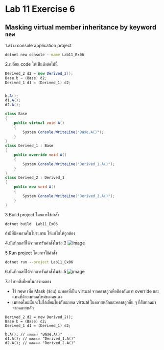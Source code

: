 # Lab 11 Exercise 6

## Masking virtual member inheritance by keyword `new`

1.สร้าง console application project

```cmd
dotnet new console --name Lab11_Ex06
```

2.เปลี่ยน code ให้เป็นดังต่อไปนี้

```cs
Derived_2 d2 = new Derived_2();
Base b = (Base) d2;
Derived_1 d1 = (Derived_1) d2;


b.A();
d1.A();
d2.A();

class Base
{
    public virtual void A()
    {
        System.Console.WriteLine("Base.A()");
    }
}
class Derived_1 : Base
{
    public override void A()
    {
        System.Console.WriteLine("Derived_1.A()");
    }
}
class Derived_2 : Derived_1
{
    public new void A()
    {
        System.Console.WriteLine("Derived_2.A()");
    }
}
```

3.Build project โดยการใช้คำสั่ง

```cmd
dotnet build  Lab11_Ex06
```

ถ้ามีที่ผิดพลาดในโปรแกรม ให้แก้ไขให้ถูกต้อง

4.บันทึกผลที่ได้จากการรันคำสั่งในข้อ 3
![image](https://github.com/65030121natthamon/03376836-OOP-2566-Lab-11/assets/144195611/0c345593-17f9-4902-9bb6-cae1fc4fb988)

5.Run project โดยการใช้คำสั่ง

```cmd
dotnet run --project Lab11_Ex06
```

6.บันทึกผลที่ได้จากการรันคำสั่งในข้อ 5
![image](https://github.com/65030121natthamon/03376836-OOP-2566-Lab-11/assets/144195611/9827da2a-4d4e-4fda-9c15-29bb7c69d4b0)

7.อธิบายสิ่งที่พบในการทดลอง
- ใช้ new เพื่อ Mask (ซ่อน) เมทอดที่เป็น virtual จากคลาสลูกเพื่อป้องกันการ override และแทนที่ด้วยเมทอดใหม่ของตนเอง 
- เมทอดใหม่นั้นจะไม่ได้เชื่อมโยงกับเมทอด virtual ในคลาสหลักและคลาสลูกอื่น ๆ ที่สืบทอดมาจากคลาสหลัก
```
Derived_2 d2 = new Derived_2();
Base b = (Base) d2;
Derived_1 d1 = (Derived_1) d2;

b.A(); // แสดงผล "Base.A()"
d1.A(); // แสดงผล "Derived_1.A()"
d2.A(); // แสดงผล "Derived_2.A()"
```
